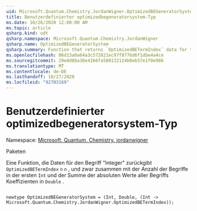 ```yaml
---
uid: Microsoft.Quantum.Chemistry.JordanWigner.OptimizedBEGeneratorSystem
title: Benutzerdefinierter optimizedbegeneratorsystem-Typ
ms.date: 10/26/2020 12:00:00 AM
ms.topic: article
qsharp.kind: udt
qsharp.namespace: Microsoft.Quantum.Chemistry.JordanWigner
qsharp.name: OptimizedBEGeneratorSystem
qsharp.summary: Function that returns `OptimizedBETermIndex` data for term `n` given an integer `n`, together with the number of terms in the first `Int` and the sum of absolute-values of all term coefficients in the `Double`.
ms.openlocfilehash: 06d13a8a64a3c572821ec97f8776d6f1dbe4a4ce
ms.sourcegitcommit: 29e0d88a30e4166fa580132124b0eb57e1f0e986
ms.translationtype: MT
ms.contentlocale: de-DE
ms.lasthandoff: 10/27/2020
ms.locfileid: "92703169"
---
```

# <a name="optimizedbegeneratorsystem-user-defined-type"></a>Benutzerdefinierter optimizedbegeneratorsystem-Typ

Namespace: [Microsoft. Quantum. Chemistry. jordanwigner](xref:Microsoft.Quantum.Chemistry.JordanWigner)

Paketen [](https://nuget.org/packages/)


Eine Funktion, die Daten für den Begriff "Integer" zurückgibt `OptimizedBETermIndex` `n` `n` , und zwar zusammen mit der Anzahl der Begriffe in der ersten `Int` und der Summe der absoluten Werte aller Begriffs Koeffizienten in `Double` .

```qsharp

newtype OptimizedBEGeneratorSystem = (Int, Double, (Int -> Microsoft.Quantum.Chemistry.JordanWigner.OptimizedBETermIndex));
```

